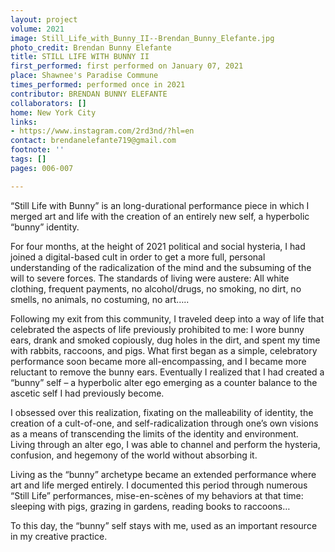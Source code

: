 ```yaml
---
layout: project
volume: 2021
image: Still_Life_with_Bunny_II--Brendan_Bunny_Elefante.jpg
photo_credit: Brendan Bunny Elefante
title: STILL LIFE WITH BUNNY II
first_performed: first performed on January 07, 2021
place: Shawnee's Paradise Commune
times_performed: performed once in 2021
contributor: BRENDAN BUNNY ELEFANTE
collaborators: []
home: New York City
links:
- https://www.instagram.com/2rd3nd/?hl=en
contact: brendanelefante719@gmail.com
footnote: ''
tags: []
pages: 006-007

---
```


“Still Life with Bunny” is an long-durational performance piece in which I merged art and life with the creation of an entirely new self, a hyperbolic “bunny” identity.

For four months, at the height of 2021 political and social hysteria, I had joined a digital-based cult in order to get a more full, personal understanding of the radicalization of the mind and the subsuming of the will to severe forces. The standards of living were austere: All white clothing, frequent payments, no alcohol/drugs, no smoking, no dirt, no smells, no animals, no costuming, no art….. 

Following my exit from this community, I traveled deep into a way of life that celebrated the aspects of life previously prohibited to me: I wore bunny ears, drank and smoked copiously, dug holes in the dirt, and spent my time with rabbits, raccoons, and pigs. What first began as a simple, celebratory performance soon became more all-encompassing, and I became more reluctant to remove the bunny ears. Eventually I realized that I had created a “bunny” self – a hyperbolic alter ego emerging as a counter balance to the ascetic self I had previously become. 

I obsessed over this realization, fixating on the malleability of identity, the creation of a cult-of-one, and self-radicalization through one’s own visions as a means of transcending the limits of the identity and environment. Living through an alter ego, I was able to channel and perform the hysteria, confusion, and hegemony of the world without absorbing it.

Living as the “bunny” archetype became an extended performance where art and life merged entirely. I documented this period through numerous “Still Life” performances, mise-en-scènes of my behaviors at that time: sleeping with pigs, grazing in gardens, reading books to raccoons… 

To this day, the “bunny” self stays with me, used as an important resource in my creative practice.
